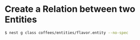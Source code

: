 # Create a Relation between two Entities

```bash
$ nest g class coffees/entities/flavor.entity --no-spec
```